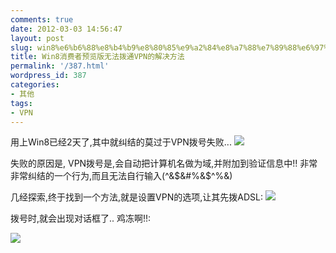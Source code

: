 ```yaml
---
comments: true
date: 2012-03-03 14:56:47
layout: post
slug: win8%e6%b6%88%e8%b4%b9%e8%80%85%e9%a2%84%e8%a7%88%e7%89%88%e6%97%a0%e6%b3%95%e6%8b%a8%e9%80%9avpn%e7%9a%84%e8%a7%a3%e5%86%b3%e6%96%b9%e6%b3%95
title: Win8消费者预览版无法拨通VPN的解决方法
permalink: '/387.html'
wordpress_id: 387
categories:
- 其他
tags:
- VPN
---
```


用上Win8已经2天了,其中就纠结的莫过于VPN拨号失败...
<img src="{{urls.media}}/2012/03/Win8_VPN_FAIL.jpg"></img>

失败的原因是, VPN拨号是,会自动把计算机名做为域,并附加到验证信息中!! 非常非常纠结的一个行为,而且无法自行输入(^&$&#%&$^%&)

几经探索,终于找到一个方法,就是设置VPN的选项,让其先拨ADSL:
<img src="{{urls.media}}/2012/03/Win8_VPN_1.jpg"></img>

拨号时,就会出现对话框了.. 鸡冻啊!!:

<img src="{{urls.media}}/2012/03/Win8_VPN_2.jpg"></img>